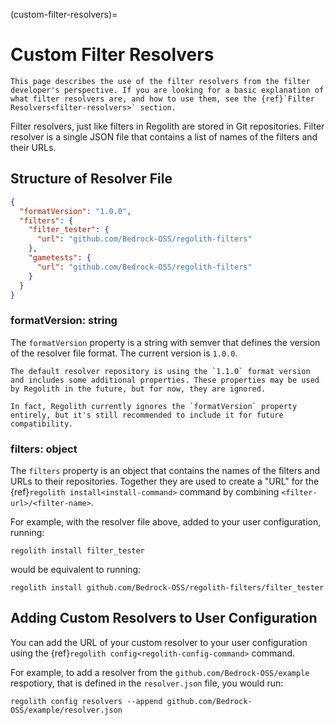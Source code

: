 (custom-filter-resolvers)=
# Custom Filter Resolvers

```{warning}
This page describes the use of the filter resolvers from the filter developer's perspective. If you are looking for a basic explanation of what filter resolvers are, and how to use them, see the {ref}`Filter Resolvers<filter-resolvers>` section.
```

Filter resolvers, just like filters in Regolith are stored in Git repositories. Filter resolver is a single JSON file that contains a list of names of the filters and their URLs.

## Structure of Resolver File
```json
{
  "formatVersion": "1.0.0",
  "filters": {
    "filter_tester": {
      "url": "github.com/Bedrock-OSS/regolith-filters"
    },
    "gametests": {
      "url": "github.com/Bedrock-OSS/regolith-filters"
    }
  }
}
```

### formatVersion: string
The `formatVersion` property is a string with semver that defines the version of the resolver file format. The current version is `1.0.0`.

```{note}
The default resolver repository is using the `1.1.0` format version and includes some additional properties. These properties may be used by Regolith in the future, but for now, they are ignored.

In fact, Regolith currently ignores the `formatVersion` property entirely, but it's still recommended to include it for future compatibility.
```

### filters: object

The `filters` property is an object that contains the names of the filters and URLs to their repositories. Together they are used to create a "URL" for the {ref}`regolith install<install-command>` command by combining `<filter-url>/<filter-name>`.

For example, with the resolver file above, added to your user configuration, running:
```text
regolith install filter_tester
```
would be equivalent to running: 
```text
regolith install github.com/Bedrock-OSS/regolith-filters/filter_tester
```

## Adding Custom Resolvers to User Configuration

You can add the URL of your custom resolver to your user configuration using the {ref}`regolith config<regolith-config-command>` command.

For example, to add a resolver from the `github.com/Bedrock-OSS/example` respotiory, that is defined in the `resolver.json` file, you would run:

```text
regolith config resolvers --append github.com/Bedrock-OSS/example/resolver.json
```

